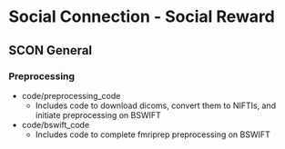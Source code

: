 # Social Connection - Social Reward

## SCON General
### Preprocessing
- code/preprocessing_code
  - Includes code to download dicoms, convert them to NIFTIs, and initiate preprocessing on BSWIFT
- code/bswift_code
  - Includes code to complete fmriprep preprocessing on BSWIFT
